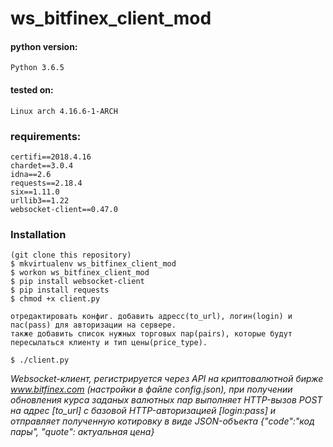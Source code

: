 # ws_bitfinex_client_mod


#### python version:
	Python 3.6.5

#### tested on:
	Linux arch 4.16.6-1-ARCH


### requirements:
	certifi==2018.4.16
	chardet==3.0.4
	idna==2.6
	requests==2.18.4
	six==1.11.0
	urllib3==1.22
	websocket-client==0.47.0


### Installation
	(git clone this repository)
	$ mkvirtualenv ws_bitfinex_client_mod
	$ workon ws_bitfinex_client_mod
	$ pip install websocket-client
	$ pip install requests
	$ chmod +x client.py

	отредактировать конфиг. добавить адресс(to_url), логин(login) и пас(pass) для авторизации на сервере.
	также добавить список нужных торговых пар(pairs), которые будут пересылаться клиенту и тип цены(price_type).

	$ ./client.py



*Websocket-клиент, регистрируется через API на криптовалютной бирже www.bitfinex.com (настройки в файле config.json), при получении обновления курса заданых валютных пар выполняет HTTP-вызов POST на адрес [to_url] с базовой HTTP-авторизацией [login:pass] и отправляет полученную котировку в виде JSON-объекта {"code":"код пары", "quote": актуальная цена}*

